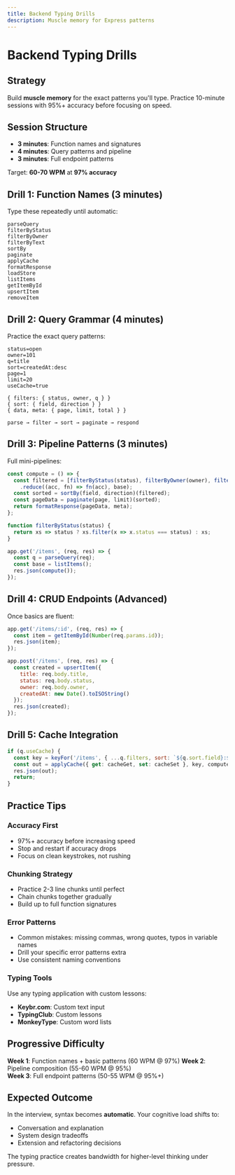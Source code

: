 ```yaml
---
title: Backend Typing Drills
description: Muscle memory for Express patterns
---
```


# Backend Typing Drills

## Strategy

Build **muscle memory** for the exact patterns you'll type. Practice 10-minute sessions with 95%+ accuracy before focusing on speed.

## Session Structure

- **3 minutes**: Function names and signatures
- **4 minutes**: Query patterns and pipeline
- **3 minutes**: Full endpoint patterns

Target: **60-70 WPM** at **97% accuracy**

## Drill 1: Function Names (3 minutes)

Type these repeatedly until automatic:

```
parseQuery
filterByStatus
filterByOwner
filterByText
sortBy
paginate
applyCache
formatResponse
loadStore
listItems
getItemById
upsertItem
removeItem
```

## Drill 2: Query Grammar (4 minutes)

Practice the exact query patterns:

```
status=open
owner=101
q=title
sort=createdAt:desc
page=1
limit=20
useCache=true

{ filters: { status, owner, q } }
{ sort: { field, direction } }
{ data, meta: { page, limit, total } }

parse → filter → sort → paginate → respond
```

## Drill 3: Pipeline Patterns (3 minutes)

Full mini-pipelines:

```javascript
const compute = () => {
  const filtered = [filterByStatus(status), filterByOwner(owner), filterByText(q)]
    .reduce((acc, fn) => fn(acc), base);
  const sorted = sortBy(field, direction)(filtered);
  const pageData = paginate(page, limit)(sorted);
  return formatResponse(pageData, meta);
};
```

```javascript
function filterByStatus(status) {
  return xs => status ? xs.filter(x => x.status === status) : xs;
}
```

```javascript
app.get('/items', (req, res) => {
  const q = parseQuery(req);
  const base = listItems();
  res.json(compute());
});
```

## Drill 4: CRUD Endpoints (Advanced)

Once basics are fluent:

```javascript
app.get('/items/:id', (req, res) => {
  const item = getItemById(Number(req.params.id));
  res.json(item);
});

app.post('/items', (req, res) => {
  const created = upsertItem({ 
    title: req.body.title, 
    status: req.body.status, 
    owner: req.body.owner,
    createdAt: new Date().toISOString()
  });
  res.json(created);
});
```

## Drill 5: Cache Integration

```javascript
if (q.useCache) {
  const key = keyFor('/items', { ...q.filters, sort: `${q.sort.field}:${q.sort.direction}`, page: q.page, limit: q.limit });
  const out = applyCache({ get: cacheGet, set: cacheSet }, key, compute);
  res.json(out);
  return;
}
```

## Practice Tips

### Accuracy First
- 97%+ accuracy before increasing speed
- Stop and restart if accuracy drops
- Focus on clean keystrokes, not rushing

### Chunking Strategy
- Practice 2-3 line chunks until perfect
- Chain chunks together gradually
- Build up to full function signatures

### Error Patterns
- Common mistakes: missing commas, wrong quotes, typos in variable names
- Drill your specific error patterns extra
- Use consistent naming conventions

### Typing Tools

Use any typing application with custom lessons:
- **Keybr.com**: Custom text input
- **TypingClub**: Custom lessons
- **MonkeyType**: Custom word lists

## Progressive Difficulty

**Week 1**: Function names + basic patterns (60 WPM @ 97%)
**Week 2**: Pipeline composition (55-60 WPM @ 95%)  
**Week 3**: Full endpoint patterns (50-55 WPM @ 95%+)

## Expected Outcome

In the interview, syntax becomes **automatic**. Your cognitive load shifts to:
- Conversation and explanation
- System design tradeoffs  
- Extension and refactoring decisions

The typing practice creates bandwidth for higher-level thinking under pressure.